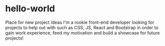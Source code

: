 # hello-world
Place for new project ideas
I'm a rookie front-end developer looking for projects to help out with such as CSS, JS, React and Bootstrap in order to gain work experience, feed my motivation and build a showcase for future projects!
